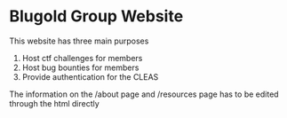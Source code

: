 # Blugold Group Website

This website has three main purposes

1. Host ctf challenges for members
2. Host bug bounties for members
3. Provide authentication for the CLEAS

The information on the /about page and /resources page has to be edited through the html directly
